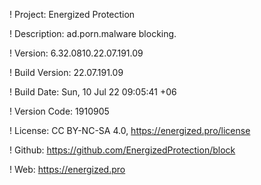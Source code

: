 ! Project: Energized Protection

! Description: ad.porn.malware blocking.

! Version: 6.32.0810.22.07.191.09

! Build Version: 22.07.191.09

! Build Date: Sun, 10 Jul 22 09:05:41 +06

! Version Code: 1910905

! License: CC BY-NC-SA 4.0, https://energized.pro/license

! Github: https://github.com/EnergizedProtection/block

! Web: https://energized.pro
